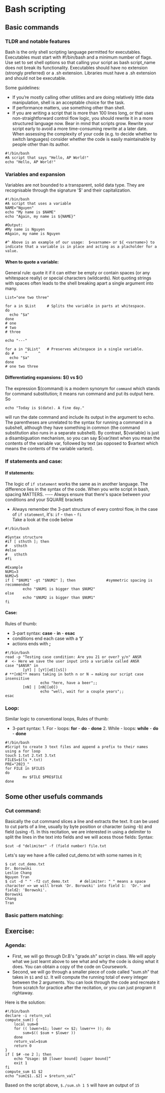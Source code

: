 
Bash scripting
======

Basic commands 
------
### TLDR and notable features
Bash is the only shell scripting language permitted for executables. Executables must start with #!/bin/bash and a minimum number of flags. Use set to set shell options so that calling your script as bash script_name does not break its functionality. Executables should have no extension (strongly preferred) or a .sh extension. Libraries must have a .sh extension and should not be executable.

Some guidelines:

- If you’re mostly calling other utilities and are doing relatively little data manipulation, shell is an acceptable choice for the task.
- If performance matters, use something other than shell.
- If you are writing a script that is more than 100 lines long, or that uses non-straightforward control flow logic, you should rewrite it in a more structured language now. Bear in mind that scripts grow. Rewrite your script early to avoid a more time-consuming rewrite at a later date.
When assessing the complexity of your code (e.g. to decide whether to switch languages) consider whether the code is easily maintainable by people other than its author.

```
#!/bin/bash
#A script that says "Hello, AP World!"
echo "Hello, AP World!"
```
### Variables and expansion
Variables are not bounded to a transparent, solid data type. They are recognisable through the signature '$' and their capitalization.
```
#!/bin/bash
#A script that uses a variable
NAME="Nguyen"
echo "My name is $NAME"
echo "Again, my name is ${NAME}"

#Output:
#My name is Nguyen
#Again, my name is Nguyen

#^ Above is an example of our usage:  $<varname> or ${ <varname>} to indicate that a variable is in place and acting as a placholder for a value.
```

#### When to quote a variable:
General rule: quote it if it can either be empty or contain spaces (or any whitespace really) or special characters (wildcards). Not quoting strings with spaces often leads to the shell breaking apart a single argument into many. 

```
List="one two three"

for a in $List     # Splits the variable in parts at whitespace.
do
  echo "$a"
done
# one
# two
# three

echo "---"

for a in "$List"   # Preserves whitespace in a single variable.
do #     ^     ^
  echo "$a"
done
# one two three
```
#### Differentiating expansions: $()  vs  ${} 
The expression $(command) is a modern synonym for `command` which stands for command substitution; it means run command and put its output here. So

```
echo "Today is $(date). A fine day."
```

will run the date command and include its output in the argument to echo. The parentheses are unrelated to the syntax for running a command in a subshell, although they have something in common (the command substitution also runs in a separate subshell).
By contrast, ${variable} is just a disambiguation mechanism, so you can say ${var}text when you mean the contents of the variable var, followed by text (as opposed to $vartext which means the contents of the variable vartext).

### If statements and case:
#### If statements:
The logic of `if statement` works the same as in another language. The difference lies in the syntax of the code. When you write script in bash, spacing MATTERS. ---- Always ensure that there's space between your conditions and your SQUARE brackets
- Always remember the 3-part structure of every control flow, in the case of `if statement`, it's: `if` - `then` - `fi`   
Take a look at the code below
```
#!/bin/bash

#Syntax structure
#if [ sthsth ]; then
#	sthsth
#else
#	sthsth
#fi

#Example
NUM1=3
NUM2=5
if [ "$NUM1" -gt "$NUM2" ]; then              #symmetric spacing is recommended
        echo "$NUM1 is bigger than $NUM2"
else
        echo "$NUM2 is bigger than $NUM1"
fi
```

#### Case:
Rules of thumb:
- 3-part syntax: **case** - **in** - **esac**
- conditions end each case with a **‘)’**
- actions ends with **;**

```
#!/bin/bash
read -p "Testing case condition: Are you 21 or over? y/n" ANSR        #  <- Here we save the user input into a variable called ANSR
case "$ANSR" in
        [yY] | [yY][eE][sS])                                          # **[nN]** means taking in both n or N ⇒ making our script case insensitive
                echo "here, have a beer";;
        [nN] | [nN][oO])
                echo "well, wait for a couple years";;
esac
```
### Loop:
Similar logic to conventional loops, Rules of thumb:
- 3-part syntax: 
                  1.  For - loops: **for** - **do** - **done**
                  2.  While - loops: **while** - **do** - **done**

```
#!/bin/bash
#Script to create 3 text files and append a prefix to their names using a for loop
touch 1.txt 2.txt 3.txt
FILES=$(ls *.txt)
PRE="2023_"
for FILE in $FILES
do
        mv $FILE $PRE$FILE
done
```

Some other usefuls commands
------
### Cut command:
Basically the cut command slices a line and extracts the text. It can be used to cut parts of a line, usually by byte position or character (using -b) and field (using -f). In this recitation, we are interested in using a delimiter to split the lines in the text into fields and we will acess those fields:
Syntax:
```
$cut -d "delimiter" -f (field number) file.txt
```
Lets's say we have a file called cut_demo.txt with some names in it;
```
$ cat cut_demo.txt
Dr. Borowski
Leslie Chang
Nguyen Tran
$ cut -d " " -f2 cut_demo.txt     # delimiter: " " means a space character => we will break 'Dr. Borowski' into field 1:  'Dr.' and field2: 'Borowski'. 
Borowski
Chang
Tran
```
### Basic pattern matching:


Exercise:
------
### Agenda:
- First, we will go through Dr.B's "grade.sh" script in class. We will apply what we just learnt above to see what and why the code is doing what it does. You can obtain a copy of the code on Coursework.
- Second, we will go through a smaller piece of code called "sum.sh" that takes in `$1` and `$2`. It will compute the running total of every integer between the 2 arguments. You can look through the code and recreate it from scratch for practice after the recitation, or you can just program it rightaway.

Here is the solution:

```
#!/bin/bash
declare -i return_val
compute_sum() {
    local sum=0
    for (( lower=$1; lower <= $2; lower++ )); do
        sum=$(( $sum + $lower ))
    done
    return_val=$sum
    return 0
}
if [ $# -ne 2 ]; then
    echo “Usage: $0 [lower bound] [upper bound]”
    exit 1
fi
compute_sum $1 $2
echo “sum[$1..$2] = $return_val”
```

Based on the script above, `$./sum.sh 1 5` will have an output of `15` 







